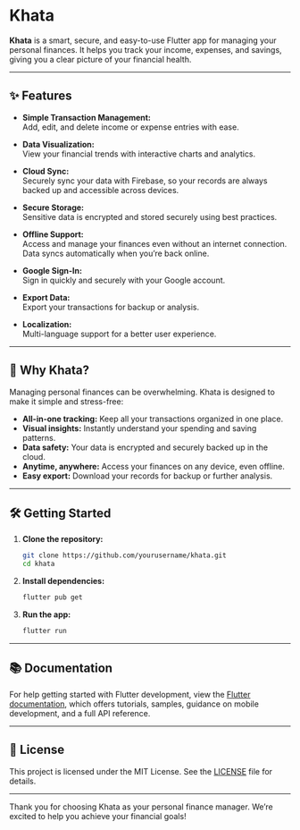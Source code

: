 # Khata

**Khata** is a smart, secure, and easy-to-use Flutter app for managing your personal finances. It helps you track your income, expenses, and savings, giving you a clear picture of your financial health.

---

## ✨ Features

- **Simple Transaction Management:**  
  Add, edit, and delete income or expense entries with ease.

- **Data Visualization:**  
  View your financial trends with interactive charts and analytics.

- **Cloud Sync:**  
  Securely sync your data with Firebase, so your records are always backed up and accessible across devices.

- **Secure Storage:**  
  Sensitive data is encrypted and stored securely using best practices.

- **Offline Support:**  
  Access and manage your finances even without an internet connection. Data syncs automatically when you’re back online.

- **Google Sign-In:**  
  Sign in quickly and securely with your Google account.

- **Export Data:**  
  Export your transactions for backup or analysis.

- **Localization:**  
  Multi-language support for a better user experience.

---

## 🚀 Why Khata?

Managing personal finances can be overwhelming. Khata is designed to make it simple and stress-free:

- **All-in-one tracking:** Keep all your transactions organized in one place.
- **Visual insights:** Instantly understand your spending and saving patterns.
- **Data safety:** Your data is encrypted and securely backed up in the cloud.
- **Anytime, anywhere:** Access your finances on any device, even offline.
- **Easy export:** Download your records for backup or further analysis.

---

## 🛠️ Getting Started

1. **Clone the repository:**
   ```sh
   git clone https://github.com/yourusername/khata.git
   cd khata
   ```

2. **Install dependencies:**
   ```sh
   flutter pub get
   ```

3. **Run the app:**
   ```sh
   flutter run
   ```

---

## 📚 Documentation

For help getting started with Flutter development, view the
[Flutter documentation](https://docs.flutter.dev/), which offers tutorials,
samples, guidance on mobile development, and a full API reference.

---

## 📝 License

This project is licensed under the MIT License. See the [LICENSE](LICENSE) file for details.

---

Thank you for choosing Khata as your personal finance manager. We’re excited to help you achieve your financial goals!
